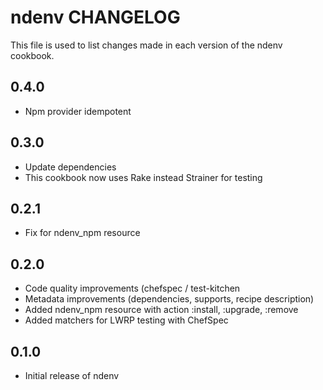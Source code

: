 ndenv CHANGELOG
===============

This file is used to list changes made in each version of the ndenv cookbook.

0.4.0
-----
- Npm provider idempotent

0.3.0
-----
- Update dependencies
- This cookbook now uses Rake instead Strainer for testing

0.2.1
-----
- Fix for ndenv_npm resource

0.2.0
-----
- Code quality improvements (chefspec / test-kitchen
- Metadata improvements (dependencies, supports, recipe description)
- Added ndenv_npm resource with action :install, :upgrade, :remove
- Added matchers for LWRP testing with ChefSpec

0.1.0
-----
- Initial release of ndenv
